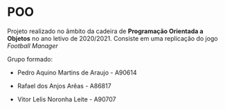 # POO

Projeto realizado no âmbito da cadeira de **Programação Orientada a Objetos** no ano letivo de 2020/2021. Consiste em uma replicação do jogo _Football Manager_

Grupo formado:

+ Pedro Aquino Martins de Araujo - A90614

+ Rafael dos Anjos Arêas - A86817

+ Vitor Lelis Noronha Leite - A90707